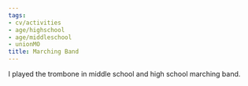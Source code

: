 ```yaml
---
tags:
- cv/activities
- age/highschool
- age/middleschool
- unionMO
title: Marching Band
---
```


I played the trombone in middle school and high school marching band.